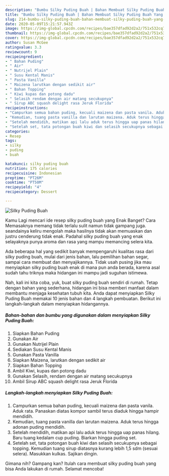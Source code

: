 ```yaml
---
description: "Bumbu Silky Puding Buah | Bahan Membuat Silky Puding Buah Yang Enak dan Simpel"
title: "Bumbu Silky Puding Buah | Bahan Membuat Silky Puding Buah Yang Enak dan Simpel"
slug: 214-bumbu-silky-puding-buah-bahan-membuat-silky-puding-buah-yang-enak-dan-simpel
date: 2020-05-09T15:21:57.943Z
image: https://img-global.cpcdn.com/recipes/bae357dfad92d2a2/751x532cq70/silky-puding-buah-foto-resep-utama.jpg
thumbnail: https://img-global.cpcdn.com/recipes/bae357dfad92d2a2/751x532cq70/silky-puding-buah-foto-resep-utama.jpg
cover: https://img-global.cpcdn.com/recipes/bae357dfad92d2a2/751x532cq70/silky-puding-buah-foto-resep-utama.jpg
author: Susan McGee
ratingvalue: 3.3
reviewcount: 9
recipeingredient:
- " Bahan Puding"
- " Air"
- " Nutrijel Plain"
- " Susu Kental Manis"
- " Pasta Vanilla"
- " Maizena larutkan dengan sedikit air"
- " Bahan Topping"
- " Kiwi kupas dan potong dadu"
- " Selasih rendam dengan air matang secukupnya"
- " Sirup ABC squash delight rasa Jeruk Florida"
recipeinstructions:
- "Campurkan semua bahan puding, kecuali maizena dan pasta vanila. Aduk rata. Panaskan diatas kompor sambil terus diaduk hingga hampir mendidih."
- "Kemudian, tuang pasta vanilla dan larutan maizena. Aduk terus hingga adonan puding mendidih."
- "Setelah mendidih, matikan api lalu aduk terus hingga uap panas hilang. Baru tuang kedalam cup puding. Biarkan hingga puding set."
- "Setelah set, tata potongan buah kiwi dan selasih secukupnya sebagai topping. Kemudian tuang sirup diatasnya kurang lebih 1,5 sdm (sesuai selera). Masukkan kulkas. Sajikan dingin."
categories:
- Resep
tags:
- silky
- puding
- buah

katakunci: silky puding buah 
nutrition: 175 calories
recipecuisine: Indonesian
preptime: "PT26M"
cooktime: "PT50M"
recipeyield: "4"
recipecategory: Dessert

---
```



![Silky Puding Buah](https://img-global.cpcdn.com/recipes/bae357dfad92d2a2/751x532cq70/silky-puding-buah-foto-resep-utama.jpg)

Kamu Lagi mencari ide resep silky puding buah yang Enak Banget? Cara Memasaknya memang tidak terlalu sulit namun tidak gampang juga. seandainya keliru mengolah maka hasilnya tidak akan memuaskan dan justru cenderung tidak enak. Padahal silky puding buah yang enak selayaknya punya aroma dan rasa yang mampu memancing selera kita.

Ada beberapa hal yang sedikit banyak mempengaruhi kualitas rasa dari silky puding buah, mulai dari jenis bahan, lalu pemilihan bahan segar, sampai cara membuat dan menyajikannya. Tidak usah pusing jika mau menyiapkan silky puding buah enak di mana pun anda berada, karena asal sudah tahu triknya maka hidangan ini mampu jadi suguhan istimewa.




Nah, kali ini kita coba, yuk, buat silky puding buah sendiri di rumah. Tetap dengan bahan yang sederhana, hidangan ini bisa memberi manfaat dalam membantu menjaga kesehatan tubuh kita. Anda dapat menyiapkan Silky Puding Buah memakai 10 jenis bahan dan 4 langkah pembuatan. Berikut ini langkah-langkah dalam menyiapkan hidangannya.

<!--inarticleads1-->

##### Bahan-bahan dan bumbu yang digunakan dalam menyiapkan Silky Puding Buah:

1. Siapkan  Bahan Puding
1. Gunakan  Air
1. Gunakan  Nutrijel Plain
1. Sediakan  Susu Kental Manis
1. Gunakan  Pasta Vanilla
1. Siapkan  Maizena, larutkan dengan sedikit air
1. Siapkan  Bahan Topping
1. Ambil  Kiwi, kupas dan potong dadu
1. Gunakan  Selasih, rendam dengan air matang secukupnya
1. Ambil  Sirup ABC squash delight rasa Jeruk Florida




<!--inarticleads2-->

##### Langkah-langkah menyiapkan Silky Puding Buah:

1. Campurkan semua bahan puding, kecuali maizena dan pasta vanila. Aduk rata. Panaskan diatas kompor sambil terus diaduk hingga hampir mendidih.
1. Kemudian, tuang pasta vanilla dan larutan maizena. Aduk terus hingga adonan puding mendidih.
1. Setelah mendidih, matikan api lalu aduk terus hingga uap panas hilang. Baru tuang kedalam cup puding. Biarkan hingga puding set.
1. Setelah set, tata potongan buah kiwi dan selasih secukupnya sebagai topping. Kemudian tuang sirup diatasnya kurang lebih 1,5 sdm (sesuai selera). Masukkan kulkas. Sajikan dingin.




Gimana nih? Gampang kan? Itulah cara membuat silky puding buah yang bisa Anda lakukan di rumah. Selamat mencoba!
